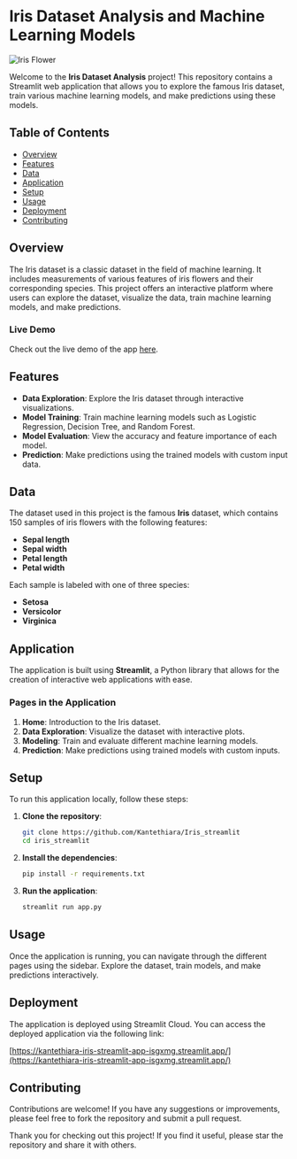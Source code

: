 # Iris Dataset Analysis and Machine Learning Models

![Iris Flower](https://upload.wikimedia.org/wikipedia/commons/4/41/Iris_versicolor_3.jpg)

Welcome to the **Iris Dataset Analysis** project! This repository contains a Streamlit web application that allows you to explore the famous Iris dataset, train various machine learning models, and make predictions using these models.

## Table of Contents

- [Overview](#overview)
- [Features](#features)
- [Data](#data)
- [Application](#application)
- [Setup](#setup)
- [Usage](#usage)
- [Deployment](#deployment)
- [Contributing](#contributing)

## Overview

The Iris dataset is a classic dataset in the field of machine learning. It includes measurements of various features of iris flowers and their corresponding species. This project offers an interactive platform where users can explore the dataset, visualize the data, train machine learning models, and make predictions.

### Live Demo

Check out the live demo of the app [here](https://kantethiara-iris-streamlit-app-isgxmg.streamlit.app).

## Features

- **Data Exploration**: Explore the Iris dataset through interactive visualizations.
- **Model Training**: Train machine learning models such as Logistic Regression, Decision Tree, and Random Forest.
- **Model Evaluation**: View the accuracy and feature importance of each model.
- **Prediction**: Make predictions using the trained models with custom input data.

## Data

The dataset used in this project is the famous **Iris** dataset, which contains 150 samples of iris flowers with the following features:

- **Sepal length**
- **Sepal width**
- **Petal length**
- **Petal width**

Each sample is labeled with one of three species:
- **Setosa**
- **Versicolor**
- **Virginica**

## Application

The application is built using **Streamlit**, a Python library that allows for the creation of interactive web applications with ease.

### Pages in the Application

1. **Home**: Introduction to the Iris dataset.
2. **Data Exploration**: Visualize the dataset with interactive plots.
3. **Modeling**: Train and evaluate different machine learning models.
4. **Prediction**: Make predictions using trained models with custom inputs.

## Setup

To run this application locally, follow these steps:

1. **Clone the repository**:
   ```bash
   git clone https://github.com/Kantethiara/Iris_streamlit
   cd iris_streamlit
   ```

2. **Install the dependencies**:
   ```bash
   pip install -r requirements.txt
   ```

3. **Run the application**:
   ```bash
   streamlit run app.py
   ```

## Usage

Once the application is running, you can navigate through the different pages using the sidebar. Explore the dataset, train models, and make predictions interactively.

## Deployment

The application is deployed using Streamlit Cloud. You can access the deployed application via the following link:

[https://kantethiara-iris-streamlit-app-isgxmg.streamlit.app/](https://kantethiara-iris-streamlit-app-isgxmg.streamlit.app/)

## Contributing

Contributions are welcome! If you have any suggestions or improvements, please feel free to fork the repository and submit a pull request.


Thank you for checking out this project! If you find it useful, please star the repository and share it with others.
